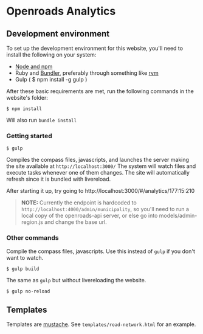# Openroads Analytics

## Development environment
To set up the development environment for this website, you'll need to install the following on your system:

- [Node and npm](http://nodejs.org/)
- Ruby and [Bundler](http://bundler.io/), preferably through something like [rvm](https://rvm.io/)
- Gulp ( $ npm install -g gulp )

After these basic requirements are met, run the following commands in the website's folder:
```
$ npm install
```
Will also run `bundle install`

### Getting started

```
$ gulp
```
Compiles the compass files, javascripts, and launches the server making the site available at `http://localhost:3000/`
The system will watch files and execute tasks whenever one of them changes.
The site will automatically refresh since it is bundled with livereload.

After starting it up, try going to http://localhost:3000/#/analytics/177:15:210

> **NOTE:** Currently the endpoint is hardcoded to `http://localhost:4000/admin/municipality`, so
you'll need to run a local copy of the openroads-api server, or else go into models/admin-region.js and
change the base url.

### Other commands
Compile the compass files, javascripts. Use this instead of ```gulp``` if you don't want to watch.
```
$ gulp build
```

The same as `gulp` but without livereloading the website.
```
$ gulp no-reload
```

## Templates

Templates are [mustache](https://github.com/janl/mustache.js).  See `templates/road-network.html` for
an example.